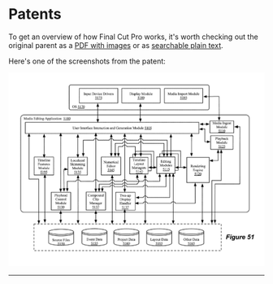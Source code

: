 # Patents

To get an overview of how Final Cut Pro works, it's worth checking out the original parent as a [PDF with images](http://pimg-fpiw.uspto.gov/fdd/25/750/088/0.pdf) or as [searchable plain text](http://patft.uspto.gov/netacgi/nph-Parser?Sect1=PTO1&Sect2=HITOFF&d=PALL&p=1&u=%2Fnetahtml%2FPTO%2Fsrchnum.htm&r=1&f=G&l=50&s1=8,875,025.PN.&OS=PN/8,875,025&RS=PN/8,875,025).

Here's one of the screenshots from the patent:

![Patent Screenshot](../static/patent.png)

---

<script src="https://giscus.app/client.js"
        data-repo="CommandPost/FCPCafe"
        data-repo-id="MDEwOlJlcG9zaXRvcnk5NTAwMjEwMg=="
        data-category="Website Discussions"
        data-category-id="DIC_kwDOBamd9s4CW0qy"
        data-mapping="title"
        data-strict="0"
        data-reactions-enabled="1"
        data-emit-metadata="0"
        data-input-position="bottom"
        data-theme="preferred_color_scheme"
        data-lang="en"
        crossorigin="anonymous"
        async>
</script>